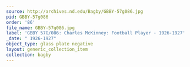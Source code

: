 ```yaml
---
source: http://archives.nd.edu/Bagby/GBBY-57g086.jpg
pid: GBBY-57g086
order: '86'
file_name: GBBY-57g086.jpg
label: 'GBBY 57G/086: Charles McKinney: Football Player - 1926-1927'
_date: " 1926-1927"
object_type: glass plate negative
layout: generic_collection_item
collection: bagby
---
```


